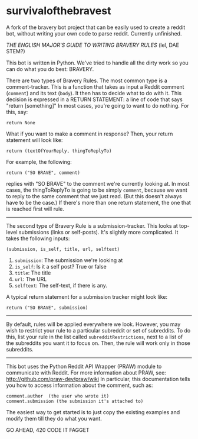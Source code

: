 survivalofthebravest
====================

A fork of the bravery bot project that can be easily used to create a reddit bot, without writing your own code to parse reddit.
Currently unfinished.

*THE ENGLISH MAJOR'S GUIDE TO WRITING BRAVERY RULES*
(lel, DAE STEM?)

This bot is written in Python.
We've tried to handle all the dirty work so you can do what you
 do best: BRAVERY.

There are two types of Bravery Rules. The most common type is a comment-tracker.
This is a function that 
takes as input a Reddit
 comment (`comment`) and its text (`body`).
It then has to decide what to do with it.
This decision is expressed in a RETURN STATEMENT: a line of code
 that says "return [something]"
In most cases, you're going to want to do nothing. For this, say:

	return None

What if you want to make a comment in response? Then, your return
 statement will look like:

	return (textOfYourReply, thingToReplyTo)

For example, the following:

	return ("SO BRAVE", comment)

replies with "SO BRAVE" to the comment we're currently looking at.
In most cases, the thingToReplyTo is going to be simply `comment`,
 because we want to reply to the same comment that we just read.
(But this doesn't always have to be the case.)
If there's more than one return statement, the one that is reached
 first will rule.
 
---

The second type of Bravery Rule is a submission-tracker. This looks at top-level submissions (links or self-posts).
It's slightly more complicated. It takes the following inputs:

	(submission, is_self, title, url, selftext)
	
1. `submission`: The submission we're looking at
2. `is_self`: Is it a self post? True or false
3. `title`: The title
4. `url`: The URL
5. `selftext`: The self-text, if there is any.

A typical return statement for a submission tracker might look like:

	return ("SO BRAVE", submission)

---

By default, rules will be applied everywhere we look. However, you may wish to restrict your rule to a particular subreddit or set of subreddits.
To do this, list your rule in the list called `subredditRestrictions`, next to a list of the subreddits you want it to focus on. Then, 
the rule will work only in those subreddits.

---

This bot uses the Python Reddit API Wrapper (PRAW) module to
 communicate with Reddit.
For more information about PRAW, see:
 http://github.com/praw-dev/praw/wiki
In particular, this documentation tells you how to access
 information about the comment, such as:

	comment.author	(the user who wrote it)
	comment.submission (the submission it's attached to)

The easiest way to get started is to just copy the existing examples
 and modify them till they do what you want.

GO AHEAD, 420 CODE IT FAGGET
